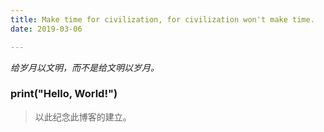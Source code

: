 ```yaml
---
title: Make time for civilization, for civilization won't make time.
date: 2019-03-06

---
```


*给岁月以文明，而不是给文明以岁月。*

### print("Hello, World!")

> 以此纪念此博客的建立。